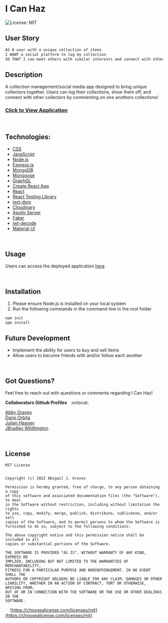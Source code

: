 # I Can Haz

![License: MIT](https://img.shields.io/badge/License-MIT-fff.svg)

## **User Story**
```md
AS A user with a unique collection of items
I WANT a social platform to log my collection
SO THAT I can meet others with similar interests and connect with other collectors
```

## **Description**
A collection management/social media app designed to bring unique collectors together. Users can log their collections, show them off, and connect with other collectors by commenting on one anothers collections! 


<!-- !!! ADD LINK TO DEPLOYED APPLICATION -->
### [Click to View Application]()

<br/>

<!-- !!! NEED IMG OR GIF -->
<img src=""/>

<br/>

## **Technologies:**
  + [CSS](https://developer.mozilla.org/en-US/docs/Web/CSS)
  + [JavaScript](https://developer.mozilla.org/en-US/docs/Web/JavaScript)
  + [Node.js](https://nodejs.org/en/)
  + [Express.js](https://www.npmjs.com/package/express)
  + [MongoDB](https://www.mongodb.com/)
  + [Mongoose](https://www.npmjs.com/package/mongoose)
  + [GraphQL](https://www.npmjs.com/package/graphql)
  + [Create React App](https://www.npmjs.com/package/create-react-app)
  + [React](https://reactjs.org/)
  + [React Testing Library](https://www.npmjs.com/package/@testing-library/react)
  + [jest-dom](https://www.npmjs.com/package/@testing-library/jest-dom)
  + [Cloudinary](https://www.npmjs.com/package/cloudinary)
  + [Apollo Server](https://www.npmjs.com/package/apollo-server-express)
  + [Faker](https://www.npmjs.com/package/@faker-js/faker)
  + [jwt-decode](https://www.npmjs.com/package/jwt-decode)
  + [Material UI](https://mui.com/material-ui/getting-started/overview/) <!-- MAYBE ??? -->

<br/>

## **Usage**
<!-- ADD LINK TO DEPLOYED APPLICATION !!! -->
Users can access the deployed application [here]()

<br/>

## **Installation** 
1. Please ensure Node.js is installed on your local system
2. Run the following commands in the command-line in the root folder

```md
npm init
npm install
```

## **Future Development**
+ Implement the ability for users to buy and sell items
+ Allow users to become friends with and/or follow each another

<br/>

## **Got Questions?**
Feel free to reach out with questions or comments regarding I Can Haz! 

**Collaborators Github Profiles** &nbsp; :octocat:

[Abby Graves](https://github.com/abbygraves)<br/>
[Dario Orbita](https://github.com/DarioOrbita)<br/>
[Julian Heaney](https://github.com/JulianHeaney)<br/>
[JBradley Whittington](https://github.com/jbradley84)

<br/>

## **License**
```
MIT License


Copyright (c) 2022 Abigail J. Graves

Permission is hereby granted, free of charge, to any person obtaining a copy
of this software and associated documentation files (the "Software"), to deal
in the Software without restriction, including without limitation the rights
to use, copy, modify, merge, publish, distribute, sublicense, and/or sell
copies of the Software, and to permit persons to whom the Software is
furnished to do so, subject to the following conditions:

The above copyright notice and this permission notice shall be included in all
copies or substantial portions of the Software.

THE SOFTWARE IS PROVIDED "AS IS", WITHOUT WARRANTY OF ANY KIND, EXPRESS OR
IMPLIED, INCLUDING BUT NOT LIMITED TO THE WARRANTIES OF MERCHANTABILITY,
FITNESS FOR A PARTICULAR PURPOSE AND NONINFRINGEMENT. IN NO EVENT SHALL THE
AUTHORS OR COPYRIGHT HOLDERS BE LIABLE FOR ANY CLAIM, DAMAGES OR OTHER
LIABILITY, WHETHER IN AN ACTION OF CONTRACT, TORT OR OTHERWISE, ARISING FROM,
OUT OF OR IN CONNECTION WITH THE SOFTWARE OR THE USE OR OTHER DEALINGS IN THE
SOFTWARE.
```

&nbsp;&nbsp;&nbsp; [https://choosealicense.com/licenses/mit](https://choosealicense.com/licenses/mit)